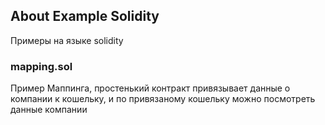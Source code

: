## About Example Solidity

Примеры на языке solidity

### mapping.sol

Пример Маппинга, простенький контракт привязывает данные о компании к кошельку, и по привязаному кошельку можно посмотреть данные компании
